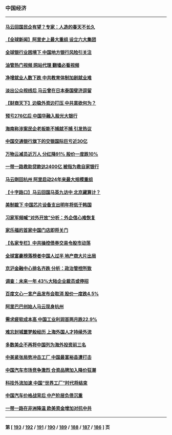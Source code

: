 ### 中国经济
---
#### [马云回国民企有望？专家：人造的春天不长久](../../pages/ncid283/n13960862.md?03292045) 
#### [【全球新闻】阿里史上最大重组 设立六大集团](../../pages/ncid283/n13960875.md?03292045) 
#### [全球银行业困境下 中国地方银行风险引关注](../../pages/ncid283/n13960768.md?03292045) 
#### [油管热门视频 网站代理 翻墙必看视频](http://138.2.39.72:81/youtube.html?epic-marker?03292045)
#### [净增就业人数下跌 中共教育体制加剧就业难](../../pages/ncid283/n13960749.md?03292045) 
#### [淡出公众视线后 马云曾在日本泰国斐济逗留](../../pages/ncid283/n13960632.md?03292045) 
#### [【财商天下】边稳外资边打压 中共意欲何为？](../../pages/ncid283/n13960532.md?03292045) 
#### [预亏276亿后 中国华融入股光大银行](../../pages/ncid283/n13960472.md?03292045) 
#### [海南称涉案民企老板能不捕就不捕 引发热议](../../pages/ncid283/n13960205.md?03292045) 
#### [中国交通银行旗下的交银国际巨亏近30亿](../../pages/ncid283/n13960506.md?03292045) 
#### [万物云减员近万人 分红降91% 股价一度跌10%](../../pages/ncid283/n13960386.md?03292045) 
#### [一带一路救助贷款达2400亿 被指为救自家银行](../../pages/ncid283/n13960363.md?03292045) 
#### [马云刚回杭州 阿里启动24年来最大规模重组](../../pages/ncid283/n13960348.md?03292045) 
#### [【十字路口】马云回国马英九访中 北京藏算计？](../../pages/ncid283/n13960347.md?03292045) 
#### [美制裁下 中国芯片设备支出明年将低于韩国](../../pages/ncid283/n13959924.md?03292045) 
#### [习家军频喊“对外开放”分析：外企信心难恢复](../../pages/ncid283/n13959777.md?03292045) 
#### [家乐福的首家中国门店即将关门](../../pages/ncid283/n13959863.md?03292045) 
#### [【名家专栏】中共操控债券交易令股市动荡](../../pages/ncid283/n13959631.md?03292045) 
#### [全球富豪榜落榜者中国人过半 地产商大片出局](../../pages/ncid283/n13959779.md?03292045) 
#### [京沪金融中心排名齐跌 分析：政治管控所致](../../pages/ncid283/n13959812.md?03292045) 
#### [调查：未来一年 43%大陆企业裁员或停招](../../pages/ncid283/n13959534.md?03292045) 
#### [百度文心一言产品发布会取消 股价一度跌4.5%](../../pages/ncid283/n13959490.md?03292045) 
#### [阿里巴巴创始人马云现身杭州](../../pages/ncid283/n13959442.md?03292045) 
#### [需求疲软成本高 中国工业利润首两月跌22.9%](../../pages/ncid283/n13959410.md?03292045) 
#### [难忘封城噩梦般经历 上海外国人才持续外流](../../pages/ncid283/n13959219.md?03292045) 
#### [多数美企不再将中国列为海外投资前三名](../../pages/ncid283/n13959133.md?03292045) 
#### [中美紧张局势冲击工厂 中国最富裕县遭打击](../../pages/ncid283/n13959039.md?03292045) 
#### [中国汽车市场竞争激烈 合资品牌加入降价狂潮](../../pages/ncid283/n13959017.md?03292045) 
#### [科技外流加速 中国“世界工厂”时代将结束](../../pages/ncid283/n13958477.md?03292045) 
#### [中国汽车价格战背后 中产阶层负债沉重](../../pages/ncid283/n13958948.md?03292045) 
#### [一带一路在非洲降温 欧美资金增加对抗中共](../../pages/ncid283/n13958585.md?03292045) 

---
#### 第 [ [193](./193.md?03292045) / [192](./192.md?03292045) / [191](./191.md?03292045) / [190](./190.md?03292045) / [189](./189.md?03292045) / [188](./188.md?03292045) / [187](./187.md?03292045) / [186](./186.md?03292045) ] 页
